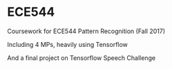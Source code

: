 # ECE544
Coursework for ECE544 Pattern Recognition (Fall 2017)


Including 4 MPs, heavily using Tensorflow

And a final project on Tensorflow Speech Challenge
